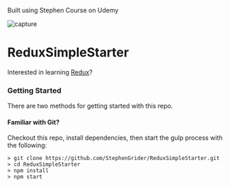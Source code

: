 Built using Stephen Course on Udemy

![capture](https://user-images.githubusercontent.com/29175156/41893402-9d56533a-78e9-11e8-95ee-cdd79b891631.PNG)

# ReduxSimpleStarter
Interested in learning [Redux](https://www.udemy.com/react-redux/)?

### Getting Started

There are two methods for getting started with this repo.

#### Familiar with Git?
Checkout this repo, install dependencies, then start the gulp process with the following:

```
> git clone https://github.com/StephenGrider/ReduxSimpleStarter.git
> cd ReduxSimpleStarter
> npm install
> npm start
```


